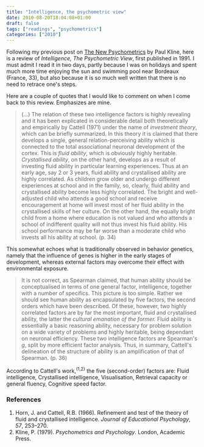 ```yaml
---
title: "Intelligence, the psychometric view"
date: 2010-08-20T18:04:08+01:00
draft: false
tags: ["readings", "psychometrics"]
categories: ["2010"]
---
```


Following my previous post on [The New Psychometrics](/post/the-new-psychometrics) by Paul Kline, here is a review of *Intelligence, The Psychometric View*, first published in 1991. I must admit I read it in two days, partly because I was on holidays and spent much more time enjoying the sun and swimming pool near Bordeaux (France, 33), but also because it is so much well written that there is no need to retrace one's steps.

Here are a couple of quotes that I would like to comment on when I come back to this review. Emphasizes are mine.

> (…) The relation of these two intelligence factors is highly revealing and it has been explicated in considerable detail both theoretically and empirically by Cattell (1971) under the name of *investment theory*, which can be briefly summarized. In this theory it is claimed that there develops a single, general relation-perceiving ability which is connected to the total associational neuronal development of the cortex. This is *fluid ability*, which is obviously highly heritable. *Crystallised ability*, on the other hand, develops as a result of investing fluid ability in particular learning experiences. Thus at an early age, say 2 or 3 years, fluid ability and crystallised ability are highly correlated. As children grow older and undergo different experiences at school and in the family, so, clearly, fluid ability and crystallised ability become less highly correlated. The bright and well-adjusted child who attends a good school and receive encouragement at home will invest most of her fluid ability in the crystallised skills of her culture. On the other hand, the equally bright child from a home where education is not valued and who attends a school of indifferent quality will not thus invest his fluid ability. His school performance may be far worse than a moderate child who invests all his ability at school. (p. 34)

This somewhat echoes what is traditionally observed in behavior genetics, namely that the influence of genes is higher in the early stages of development, whereas external factors may overcome their effect with environmental exposure.

> It is not correct, as Spearman claimed, that human ability should be conceptualised in terms of one general factor, intelligence, together with a number of specifics. This picture is too simple. Rather we should see human ability as encapsulated by five factors, the second orders which have been described. Of these, however, two highly correlated factors are by far the most important, fluid and crystallised ability, the latter the *cultural emanation of the former.* Fluid ability is essentially a basic reasoning ability, necessary for problem solution on a wide variety of problems and highly heritable, being dependant on neuronal efficiency. These two intelligence factors are Spearman's *g*, split by more efficient factor analysis. Thus, in summary, Cattell's delineation of the structure of ability is an amplification of that of Spearman. (p. 36)

According to Cattell's work,<sup>(1,2)</sup> the five (second-order) factors are: Fluid intelligence, Crystallised intelligence, Visualisation, Retrieval capacity or general fluency, Cognitive speed factor.

### References

1. Horn, J. and Cattell, R.B. (1966). Refinement and test of the theory of fluid and crystallised intelligence. *Journal of Educational Psychology*, *57*, 253–270.
2. Kline, P. (1979). *Psychometrics and Psychology*. London, Academic Press.
